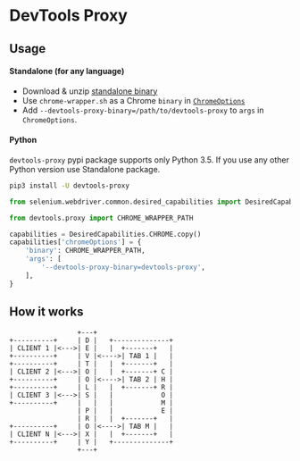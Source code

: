 #  DevTools Proxy

## Usage

#### Standalone (for any language)

* Download & unzip [standalone binary](https://github.com/bayandin/devtools-proxy/releases)
* Use `chrome-wrapper.sh` as a Chrome `binary` in [`ChromeOptions`](https://sites.google.com/a/chromium.org/chromedriver/capabilities#TOC-chromeOptions-object)
* Add `--devtools-proxy-binary=/path/to/devtools-proxy` to `args`  in `ChromeOptions`.

#### Python

`devtools-proxy` pypi package supports only Python 3.5. If you use any other Python version use Standalone package.

```bash
pip3 install -U devtools-proxy
```

```python
from selenium.webdriver.common.desired_capabilities import DesiredCapabilities

from devtools.proxy import CHROME_WRAPPER_PATH

capabilities = DesiredCapabilities.CHROME.copy()
capabilities['chromeOptions'] = {
    'binary': CHROME_WRAPPER_PATH,
    'args': [
        '--devtools-proxy-binary=devtools-proxy',
    ],
}
```

## How it works

```
                 +---+
+----------+     | D |   +--------------+
| CLIENT 1 |<--->| E |   |  +-------+   |
+----------+     | V |<---->| TAB 1 |   |
+----------+     | T |   |  +-------+   |
| CLIENT 2 |<--->| O |   |  +-------+ C |
+----------+     | O |<---->| TAB 2 | H |
+----------+     | L |   |  +-------+ R |
| CLIENT 3 |<--->| S |   |            O |
+----------+     |   |   |            M |
                 | P |   |            E |
                 | R |   |  +-------+   |
+----------+     | O |<---->| TAB M |   |
| CLIENT N |<--->| X |   |  +-------+   |
+----------+     | Y |   +--------------+
                 +---+
```
